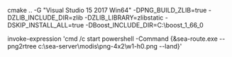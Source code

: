 cmake .. -G "Visual Studio 15 2017 Win64" -DPNG_BUILD_ZLIB=true -DZLIB_INCLUDE_DIR=zlib -DZLIB_LIBRARY=zlibstatic -DSKIP_INSTALL_ALL=true -DBoost_INCLUDE_DIR=C:\boost_1_66_0

invoke-expression 'cmd /c start powershell -Command {&sea-route.exe --png2rtree c:\sea-server\modis\png-4x2\w1-h0.png --land}'
